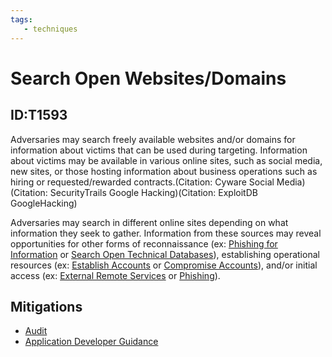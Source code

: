 ```yaml
---
tags:
   - techniques
---
```

# Search Open Websites/Domains
## ID:T1593
Adversaries may search freely available websites and/or domains for information about victims that can be used during targeting. Information about victims may be available in various online sites, such as social media, new sites, or those hosting information about business operations such as hiring or requested/rewarded contracts.(Citation: Cyware Social Media)(Citation: SecurityTrails Google Hacking)(Citation: ExploitDB GoogleHacking)

Adversaries may search in different online sites depending on what information they seek to gather. Information from these sources may reveal opportunities for other forms of reconnaissance (ex: [Phishing for Information](/mitre/techniques/T1598) or [Search Open Technical Databases](/mitre/techniques/T1596)), establishing operational resources (ex: [Establish Accounts](/mitre/techniques/T1585) or [Compromise Accounts](/mitre/techniques/T1586)), and/or initial access (ex: [External Remote Services](/mitre/techniques/T1133) or [Phishing](/mitre/techniques/T1566)).
## Mitigations
* [Audit](mitigations/M1047)
* [Application Developer Guidance](mitigations/M1013)
